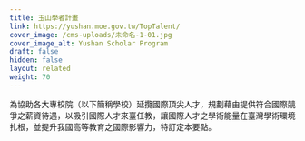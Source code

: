 ```yaml
---
title: 玉山學者計畫
link: https://yushan.moe.gov.tw/TopTalent/
cover_image: /cms-uploads/未命名-1-01.jpg
cover_image_alt: Yushan Scholar Program
draft: false
hidden: false
layout: related
weight: 70
---
```

為協助各大專校院（以下簡稱學校）延攬國際頂尖人才，規劃藉由提供符合國際競爭之薪資待遇，以吸引國際人才來臺任教，讓國際人才之學術能量在臺灣學術環境扎根，並提升我國高等教育之國際影響力，特訂定本要點。
